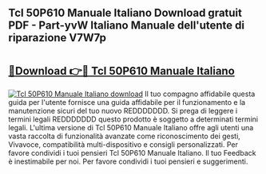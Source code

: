 ## Tcl 50P610 Manuale Italiano Download gratuit PDF - Part-yvW Italiano Manuale dell'utente di riparazione V7W7p

# <h2><a href="http://dfet0zx.blite.top/?on=Tcl+50P610+Manuale+Italiano">🔗Download 👉🔴 Tcl 50P610 Manuale Italiano</a></h2>

[![Tcl 50P610 Manuale Italiano download](https://i.imgur.com/lujVjoI.png)](http://dfet0zx.blite.top/?on=Tcl+50P610+Manuale+Italiano)
Il tuo compagno affidabile questa guida per l'utente fornisce una guida affidabile per il funzionamento e la manutenzione sicuri del tuo nuovo REDDDDDDD. Si prega di leggere i termini legali REDDDDDDD questo prodotto è soggetto a determinati termini legali. L'ultima versione di Tcl 50P610 Manuale Italiano offre agli utenti una vasta raccolta di funzionalità avanzate come riconoscimento dei gesti, Vivavoce, compatibilità multi-dispositivo e consigli personalizzati. Per favore condividi i tuoi pensieri Tcl 50P610 Manuale Italiano. Il tuo Feedback è inestimabile per noi. Per favore condividi i tuoi pensieri e suggerimenti.
